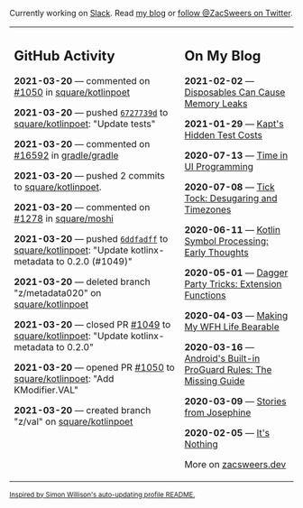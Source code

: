 Currently working on [Slack](https://slack.com/). Read [my blog](https://zacsweers.dev/) or [follow @ZacSweers on Twitter](https://twitter.com/ZacSweers).

<table><tr><td valign="top" width="60%">

## GitHub Activity
<!-- githubActivity starts -->
**2021-03-20** — commented on [#1050](https://github.com/square/kotlinpoet/pull/1050#issuecomment-803492092) in [square/kotlinpoet](https://api.github.com/repos/square/kotlinpoet)

**2021-03-20** — pushed [`6727739d`](https://github.com/square/kotlinpoet/commit/6727739d0589197986c9e16c25c8d73800a58843) to [square/kotlinpoet](https://api.github.com/repos/square/kotlinpoet): "Update tests"

**2021-03-20** — commented on [#16592](https://github.com/gradle/gradle/issues/16592#issuecomment-803490968) in [gradle/gradle](https://api.github.com/repos/gradle/gradle)

**2021-03-20** — pushed 2 commits to [square/kotlinpoet](https://api.github.com/repos/square/kotlinpoet).

**2021-03-20** — commented on [#1278](https://github.com/square/moshi/issues/1278#issuecomment-803476334) in [square/moshi](https://api.github.com/repos/square/moshi)

**2021-03-20** — pushed [`6ddfadff`](https://github.com/square/kotlinpoet/commit/6ddfadffb581d4b22a8e83ee4fa3060c2a30d374) to [square/kotlinpoet](https://api.github.com/repos/square/kotlinpoet): "Update kotlinx-metadata to 0.2.0 (#1049)"

**2021-03-20** — deleted branch "z/metadata020" on [square/kotlinpoet](https://api.github.com/repos/square/kotlinpoet)

**2021-03-20** — closed PR [#1049](https://api.github.com/repos/square/kotlinpoet/pulls/1049) to [square/kotlinpoet](https://api.github.com/repos/square/kotlinpoet): "Update kotlinx-metadata to 0.2.0"

**2021-03-20** — opened PR [#1050](https://api.github.com/repos/square/kotlinpoet/pulls/1050) to [square/kotlinpoet](https://api.github.com/repos/square/kotlinpoet): "Add KModifier.VAL"

**2021-03-20** — created branch "z/val" on [square/kotlinpoet](https://api.github.com/repos/square/kotlinpoet)
<!-- githubActivity ends -->
</td><td valign="top" width="40%">

## On My Blog
<!-- blog starts -->
**2021-02-02** — [Disposables Can Cause Memory Leaks](https://www.zacsweers.dev/disposables-can-cause-memory-leaks/)

**2021-01-29** — [Kapt's Hidden Test Costs](https://www.zacsweers.dev/kapts-hidden-test-costs/)

**2020-07-13** — [Time in UI Programming](https://www.zacsweers.dev/time-in-ui/)

**2020-07-08** — [Tick Tock: Desugaring and Timezones](https://www.zacsweers.dev/ticktock-desugaring-timezones/)

**2020-06-11** — [Kotlin Symbol Processing: Early Thoughts](https://www.zacsweers.dev/kotlin-symbol-processor-early-thoughts/)

**2020-05-01** — [Dagger Party Tricks: Extension Functions](https://www.zacsweers.dev/dagger-party-tricks-extension-functions/)

**2020-04-03** — [Making My WFH Life Bearable](https://www.zacsweers.dev/making-wfh-life-bearable/)

**2020-03-16** — [Android's Built-in ProGuard Rules: The Missing Guide](https://www.zacsweers.dev/android-proguard-rules/)

**2020-03-09** — [Stories from Josephine](https://www.zacsweers.dev/stories-from-josephine/)

**2020-02-05** — [It's Nothing](https://www.zacsweers.dev/its-nothing/)
<!-- blog ends -->
More on [zacsweers.dev](https://zacsweers.dev/)
</td></tr></table>

<sub><a href="https://simonwillison.net/2020/Jul/10/self-updating-profile-readme/">Inspired by Simon Willison's auto-updating profile README.</a></sub>